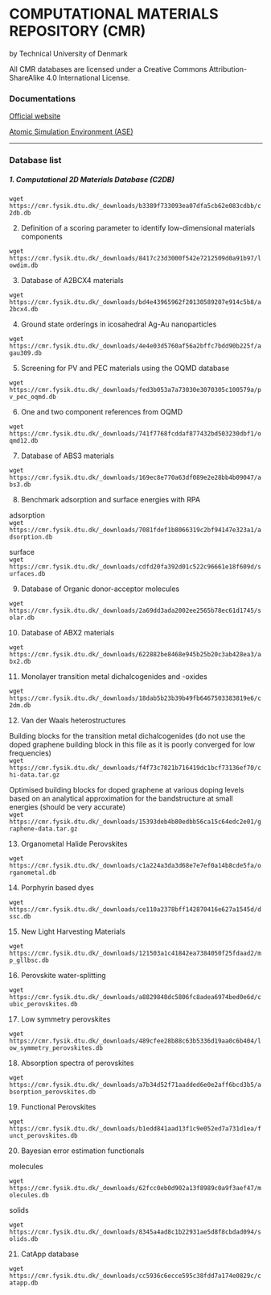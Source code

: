 # COMPUTATIONAL MATERIALS REPOSITORY (CMR) 
by Technical University of Denmark <br/>

All CMR databases are licensed under a Creative Commons Attribution-ShareAlike 4.0 International License.

### Documentations

[Official website](https://cmr.fysik.dtu.dk/) <br/> 

[Atomic Simulation Environment (ASE)](https://wiki.fysik.dtu.dk/ase/index.html)

----

### Database list

##### 1. Computational 2D Materials Database (C2DB)

``` wget https://cmr.fysik.dtu.dk/_downloads/b3389f733093ea07dfa5cb62e083cdbb/c2db.db ```

2. Definition of a scoring parameter to identify low-dimensional materials components

``` wget https://cmr.fysik.dtu.dk/_downloads/8417c23d3000f542e7212509d0a91b97/lowdim.db ```

3. Database of A2BCX4 materials

``` wget https://cmr.fysik.dtu.dk/_downloads/bd4e43965962f20130589207e914c5b8/a2bcx4.db ```

4. Ground state orderings in icosahedral Ag-Au nanoparticles

``` wget https://cmr.fysik.dtu.dk/_downloads/4e4e03d5760af56a2bffc7bdd90b225f/agau309.db ```

5. Screening for PV and PEC materials using the OQMD database

``` wget https://cmr.fysik.dtu.dk/_downloads/fed3b053a7a73030e3070305c100579a/pv_pec_oqmd.db ```

6. One and two component references from OQMD

``` wget https://cmr.fysik.dtu.dk/_downloads/741f7768fcddaf877432bd503230dbf1/oqmd12.db ```

7. Database of ABS3 materials

``` wget https://cmr.fysik.dtu.dk/_downloads/169ec8e770a63df089e2e28bb4b09047/abs3.db ```

8. Benchmark adsorption and surface energies with RPA

adsorption <br/> 
``` wget https://cmr.fysik.dtu.dk/_downloads/7081fdef1b8066319c2bf94147e323a1/adsorption.db ```

surface  <br/> 
``` wget https://cmr.fysik.dtu.dk/_downloads/cdfd20fa392d01c522c96661e18f609d/surfaces.db ```

9. Database of Organic donor-acceptor molecules

``` wget https://cmr.fysik.dtu.dk/_downloads/2a69dd3ada2002ee2565b78ec61d1745/solar.db ```

10. Database of ABX2 materials

``` wget https://cmr.fysik.dtu.dk/_downloads/622882be8468e945b25b20c3ab428ea3/abx2.db ```

11. Monolayer transition metal dichalcogenides and -oxides

``` wget https://cmr.fysik.dtu.dk/_downloads/18dab5b23b39b49fb6467503383819e6/c2dm.db ```

12. Van der Waals heterostructures

Building blocks for the transition metal dichalcogenides (do not use the doped graphene building block in this file as it is poorly converged for low frequencies) <br/> 
``` wget https://cmr.fysik.dtu.dk/_downloads/f4f73c7821b716419dc1bcf73136ef70/chi-data.tar.gz ```

Optimised building blocks for doped graphene at various doping levels based on an analytical approximation for the bandstructure at small energies (should be very accurate) <br/>
``` wget https://cmr.fysik.dtu.dk/_downloads/15393deb4b80edbb56ca15c64edc2e01/graphene-data.tar.gz ```


13. Organometal Halide Perovskites

``` wget https://cmr.fysik.dtu.dk/_downloads/c1a224a3da3d68e7e7ef0a14b8cde5fa/organometal.db ```

14. Porphyrin based dyes

``` wget https://cmr.fysik.dtu.dk/_downloads/ce110a2378bff142870416e627a1545d/dssc.db ```

15. New Light Harvesting Materials

``` wget https://cmr.fysik.dtu.dk/_downloads/121503a1c41842ea7384050f25fdaad2/mp_gllbsc.db ```

16. Perovskite water-splitting

``` wget https://cmr.fysik.dtu.dk/_downloads/a8829848dc5806fc8adea6974bed0e6d/cubic_perovskites.db ```

17. Low symmetry perovskites

``` wget https://cmr.fysik.dtu.dk/_downloads/489cfee28b88c63b5336d19aa0c6b404/low_symmetry_perovskites.db ```

18. Absorption spectra of perovskites

``` wget https://cmr.fysik.dtu.dk/_downloads/a7b34d52f71aadded6e0e2aff6bcd3b5/absorption_perovskites.db ```

19. Functional Perovskites

``` wget https://cmr.fysik.dtu.dk/_downloads/b1edd841aad13f1c9e052ed7a731d1ea/funct_perovskites.db ```

20. Bayesian error estimation functionals

molecules <br/> 

``` wget https://cmr.fysik.dtu.dk/_downloads/62fcc0eb0d902a13f8989c0a9f3aef47/molecules.db ```

solids <br/> 

``` wget https://cmr.fysik.dtu.dk/_downloads/8345a4ad8c1b22931ae5d8f8cbdad094/solids.db ```

21. CatApp database

``` wget https://cmr.fysik.dtu.dk/_downloads/cc5936c6ecce595c38fdd7a174e0829c/catapp.db ```